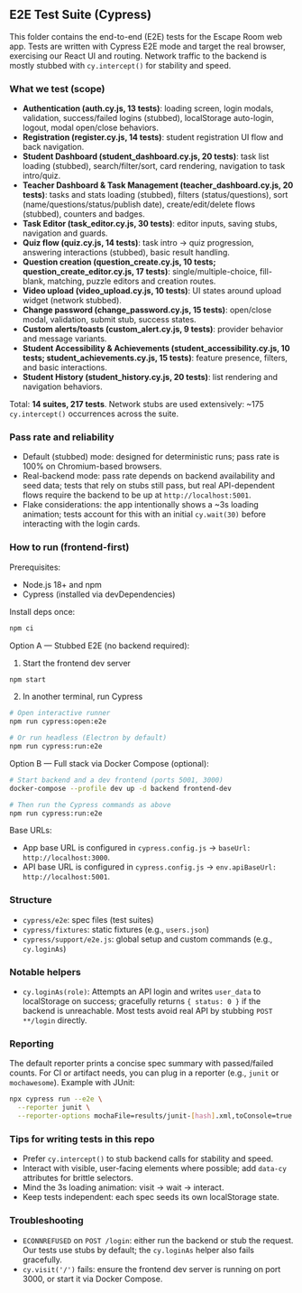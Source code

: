 ## E2E Test Suite (Cypress)

This folder contains the end-to-end (E2E) tests for the Escape Room web app. Tests are written with Cypress E2E mode and target the real browser, exercising our React UI and routing. Network traffic to the backend is mostly stubbed with `cy.intercept()` for stability and speed.

### What we test (scope)

- **Authentication (auth.cy.js, 13 tests)**: loading screen, login modals, validation, success/failed logins (stubbed), localStorage auto-login, logout, modal open/close behaviors.
- **Registration (register.cy.js, 14 tests)**: student registration UI flow and back navigation.
- **Student Dashboard (student_dashboard.cy.js, 20 tests)**: task list loading (stubbed), search/filter/sort, card rendering, navigation to task intro/quiz.
- **Teacher Dashboard & Task Management (teacher_dashboard.cy.js, 20 tests)**: tasks and stats loading (stubbed), filters (status/questions), sort (name/questions/status/publish date), create/edit/delete flows (stubbed), counters and badges.
- **Task Editor (task_editor.cy.js, 30 tests)**: editor inputs, saving stubs, navigation and guards.
- **Quiz flow (quiz.cy.js, 14 tests)**: task intro → quiz progression, answering interactions (stubbed), basic result handling.
- **Question creation (question_create.cy.js, 10 tests; question_create_editor.cy.js, 17 tests)**: single/multiple-choice, fill-blank, matching, puzzle editors and creation routes.
- **Video upload (video_upload.cy.js, 10 tests)**: UI states around upload widget (network stubbed).
- **Change password (change_password.cy.js, 15 tests)**: open/close modal, validation, submit stub, success states.
- **Custom alerts/toasts (custom_alert.cy.js, 9 tests)**: provider behavior and message variants.
- **Student Accessibility & Achievements (student_accessibility.cy.js, 10 tests; student_achievements.cy.js, 15 tests)**: feature presence, filters, and basic interactions.
- **Student History (student_history.cy.js, 20 tests)**: list rendering and navigation behaviors.

Total: **14 suites, 217 tests**. Network stubs are used extensively: ~175 `cy.intercept()` occurrences across the suite.

### Pass rate and reliability

- Default (stubbed) mode: designed for deterministic runs; pass rate is 100% on Chromium-based browsers.
- Real-backend mode: pass rate depends on backend availability and seed data; tests that rely on stubs still pass, but real API-dependent flows require the backend to be up at `http://localhost:5001`.
- Flake considerations: the app intentionally shows a ~3s loading animation; tests account for this with an initial `cy.wait(30)` before interacting with the login cards.

### How to run (frontend-first)

Prerequisites:

- Node.js 18+ and npm
- Cypress (installed via devDependencies)

Install deps once:

```bash
npm ci
```

Option A — Stubbed E2E (no backend required):

1. Start the frontend dev server

```bash
npm start
```

2. In another terminal, run Cypress

```bash
# Open interactive runner
npm run cypress:open:e2e

# Or run headless (Electron by default)
npm run cypress:run:e2e
```

Option B — Full stack via Docker Compose (optional):

```bash
# Start backend and a dev frontend (ports 5001, 3000)
docker-compose --profile dev up -d backend frontend-dev

# Then run the Cypress commands as above
npm run cypress:run:e2e
```

Base URLs:

- App base URL is configured in `cypress.config.js` → `baseUrl: http://localhost:3000`.
- API base URL is configured in `cypress.config.js` → `env.apiBaseUrl: http://localhost:5001`.

### Structure

- `cypress/e2e`: spec files (test suites)
- `cypress/fixtures`: static fixtures (e.g., `users.json`)
- `cypress/support/e2e.js`: global setup and custom commands (e.g., `cy.loginAs`)

### Notable helpers

- `cy.loginAs(role)`: Attempts an API login and writes `user_data` to localStorage on success; gracefully returns `{ status: 0 }` if the backend is unreachable. Most tests avoid real API by stubbing `POST **/login` directly.

### Reporting

The default reporter prints a concise spec summary with passed/failed counts. For CI or artifact needs, you can plug in a reporter (e.g., `junit` or `mochawesome`). Example with JUnit:

```bash
npx cypress run --e2e \
  --reporter junit \
  --reporter-options mochaFile=results/junit-[hash].xml,toConsole=true
```

### Tips for writing tests in this repo

- Prefer `cy.intercept()` to stub backend calls for stability and speed.
- Interact with visible, user-facing elements where possible; add `data-cy` attributes for brittle selectors.
- Mind the 3s loading animation: visit → wait → interact.
- Keep tests independent: each spec seeds its own localStorage state.

### Troubleshooting

- `ECONNREFUSED` on `POST /login`: either run the backend or stub the request. Our tests use stubs by default; the `cy.loginAs` helper also fails gracefully.
- `cy.visit('/')` fails: ensure the frontend dev server is running on port 3000, or start it via Docker Compose.
